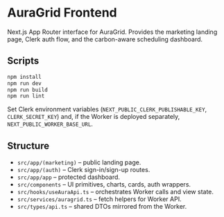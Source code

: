 # AuraGrid Frontend

Next.js App Router interface for AuraGrid. Provides the marketing landing page, Clerk auth flow, and the carbon-aware scheduling dashboard.

## Scripts

```bash
npm install
npm run dev
npm run build
npm run lint
```

Set Clerk environment variables (`NEXT_PUBLIC_CLERK_PUBLISHABLE_KEY`, `CLERK_SECRET_KEY`) and, if the Worker is deployed separately, `NEXT_PUBLIC_WORKER_BASE_URL`.

## Structure

- `src/app/(marketing)` – public landing page.
- `src/app/(auth)` – Clerk sign-in/sign-up routes.
- `src/app/app` – protected dashboard.
- `src/components` – UI primitives, charts, cards, auth wrappers.
- `src/hooks/useAuraApi.ts` – orchestrates Worker calls and view state.
- `src/services/auragrid.ts` – fetch helpers for Worker API.
- `src/types/api.ts` – shared DTOs mirrored from the Worker.
